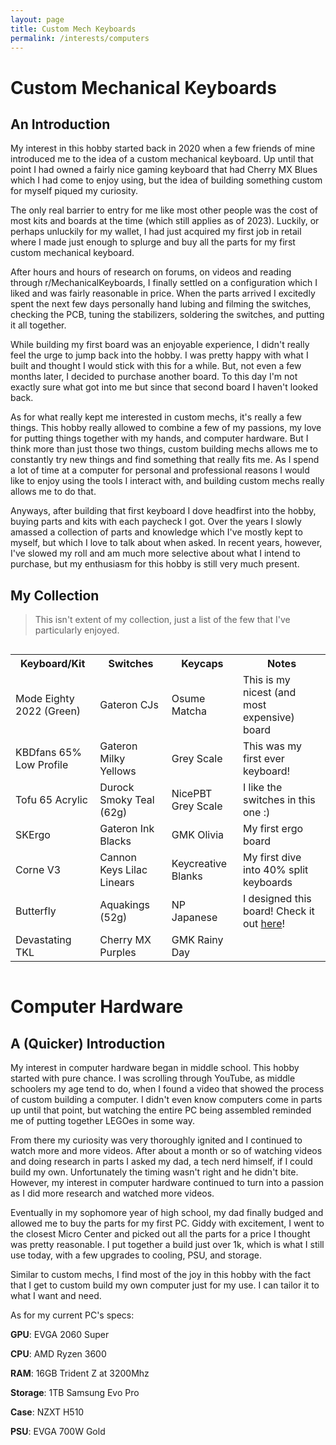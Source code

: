 ```yaml
---
layout: page
title: Custom Mech Keyboards
permalink: /interests/computers
---
```

# Custom Mechanical Keyboards

## An Introduction

My interest in this hobby started back in 2020 when a few friends of mine introduced me to the idea of a custom mechanical keyboard. Up until that point I had owned a fairly nice gaming keyboard that had Cherry MX Blues which I had come to enjoy using, but the idea of building something custom for myself piqued my curiosity.

The only real barrier to entry for me like most other people was the cost of most kits and boards at the time (which still applies as of 2023). Luckily, or perhaps unluckily for my wallet, I had just acquired my first job in retail where I made just enough to splurge and buy all the parts for my first custom mechanical keyboard. 

After hours and hours of research on forums, on videos and reading through r/MechanicalKeyboards, I finally settled on a configuration which I liked and was fairly reasonable in price. When the parts arrived I excitedly spent the next few days personally hand lubing and filming the switches, checking the PCB, tuning the stabilizers, soldering the switches, and putting it all together.

While building my first board was an enjoyable experience, I didn't really feel the urge to jump back into the hobby. I was pretty happy with what I built and thought I would stick with this for a while. But, not even a few months later, I decided to purchase another board. To this day I'm not exactly sure what got into me but since that second board I haven't looked back.

As for what really kept me interested in custom mechs, it's really a few things. This hobby really allowed to combine a few of my passions, my love for putting things together with my hands, and computer hardware. But I think more than just those two things, custom building mechs allows me to constantly try new things and find something that really fits me. As I spend a lot of time at a computer for personal and professional reasons I would like to enjoy using the tools I interact with, and building custom mechs really allows me to do that.

Anyways, after building that first keyboard I dove headfirst into the hobby, buying parts and kits with each paycheck I got. Over the years I slowly amassed a collection of parts and knowledge which I've mostly kept to myself, but which I love to talk about when asked. In recent years, however, I've slowed my roll and am much more selective about what I intend to purchase, but my enthusiasm for this hobby is still very much present.

## My Collection

> This isn't extent of my collection, just a list of the few that I've particularly enjoyed.

<div style="overflow-x: auto;">
  <table>
    <tr>
      <th>Keyboard/Kit</th>
      <th>Switches</th> 
      <th>Keycaps</th>
      <th>Notes</th>
    </tr>
    <tr>
      <td>Mode Eighty 2022 (Green)</td>
      <td>Gateron CJs</td>
      <td>Osume Matcha</td>
      <td>This is my nicest (and most expensive) board</td>
    </tr>
    <tr>
      <td>KBDfans 65% Low Profile</td>
      <td>Gateron Milky Yellows</td>
      <td>Grey Scale</td>
      <td>This was my first ever keyboard!</td>
    </tr>
    <tr>
      <td>Tofu 65 Acrylic</td>
      <td>Durock Smoky Teal (62g)</td>
      <td>NicePBT Grey Scale</td>
      <td>I like the switches in this one :)</td>
    </tr>
    <tr>
      <td>SKErgo</td>
      <td>Gateron Ink Blacks</td>
      <td>GMK Olivia</td>
      <td>My first ergo board</td>
    </tr>
    <tr>
      <td>Corne V3</td>
      <td>Cannon Keys Lilac Linears</td>
      <td>Keycreative Blanks</td>
      <td>My first dive into 40% split keyboards</td>
    </tr>
    <tr>
      <td>Butterfly</td>
      <td>Aquakings (52g)</td>
      <td>NP Japanese</td>
      <td>I designed this board! Check it out <a href="https://github.com/aaatipamula/butterfly">here</a>!</td>
    </tr>
    <tr>
      <td>Devastating TKL</td>
      <td>Cherry MX Purples</td>
      <td>GMK Rainy Day</td>
      <td></td>
    </tr>
  </table>
</div>

# Computer Hardware

## A (Quicker) Introduction

My interest in computer hardware began in middle school. This hobby started with pure chance. I was scrolling through YouTube, as middle schoolers my age tend to do, when I found a video that showed the process of custom building a computer. I didn't even know computers come in parts up until that point, but watching the entire PC being assembled reminded me of putting together LEGOes in some way.

From there my curiosity was very thoroughly ignited and I continued to watch more and more videos. After about a month or so of watching videos and doing research in parts I asked my dad, a tech nerd himself, if I could build my own. Unfortunately the timing wasn't right and he didn't bite. However, my interest in computer hardware continued to turn into a passion as I did more research and watched more videos.

Eventually in my sophomore year of high school, my dad finally budged and allowed me to buy the parts for my first PC. Giddy with excitement, I went to the closest Micro Center and picked out all the parts for a price I thought was pretty reasonable. I put together a build just over 1k, which is what I still use today, with a few upgrades to cooling, PSU, and storage.

Similar to custom mechs, I find most of the joy in this hobby with the fact that I get to custom build my own computer just for my use. I can tailor it to what I want and need. 

As for my current PC's specs:

**GPU**: EVGA 2060 Super

**CPU**: AMD Ryzen 3600

**RAM**: 16GB Trident Z at 3200Mhz

**Storage**: 1TB Samsung Evo Pro

**Case**: NZXT H510

**PSU**: EVGA 700W Gold

